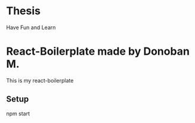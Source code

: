 # Thesis
Have Fun and Learn
# React-Boilerplate made by Donoban M.
This is my react-boilerplate
## Setup
npm start
